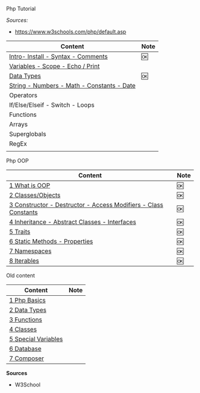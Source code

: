 
Php Tutorial

*Sources:*

- https://www.w3schools.com/php/default.asp


Content                                                                             | Note
------------------------------------------------------------------------------------|-----
[Intro- Install - Syntax - Comments](./php-w3-01-intro.md)                          | 🆗
[Variables - Scope - Echo / Print ](./php-w3-02-variables.md)                       |
[Data Types](./php-w3-03-data-types.md)                                             | 🆗
[String - Numbers - Math - Constants - Date](./php-w3-04-string-and-other-types.md) |
Operators                                                                           |
If/Else/Elseif - Switch - Loops                                                     |
Functions                                                                           |
Arrays                                                                              |
Superglobals                                                                        |
RegEx                                                                               |
[](./php-w3)                                                                        |


Php OOP

Content                                                                                         | Note
------------------------------------------------------------------------------------------------|-----
[1 What is OOP](./php-oop-01-intro.md)                                                          | 🆗
[2 Classes/Objects](./php-oop-02-classes.md)                                                    | 🆗
[3 Constructor - Destructor - Access Modifiers - Class Constants ](./php-oop-03-constructor.md) | 🆗
[4 Inheritance - Abstract Classes - Interfaces ](./php-oop-04-inheritance.md)                   | 🆗
[5 Traits](./php-oop-05-traits.md)                                                              | 🆗
[6 Static Methods - Properties](./php-oop-06-static-method-props.md)                            | 🆗
[7 Namespaces](./php-oop-07-namespaces.md)                                                      | 🆗
[8 Iterables](./php-oop-08-iterables.md)                                                        | 🆗


Old content

Content                                              | Note
-----------------------------------------------------|-----
[1 Php Basics](./php-01-basics.md)                   |
[2 Data Types](./php-02-data-types-1.md)             |
[3 Functions](./php-03-functions.md)                 |
[4 Classes](./php-04-classes.md)                     |
[5 Special Variables](./php-05-Special-Variables.md) |
[6 Database](./php-06-Database.md)                   |
[7 Composer](./php-07-Composer.md)                   |


**Sources**

- W3School